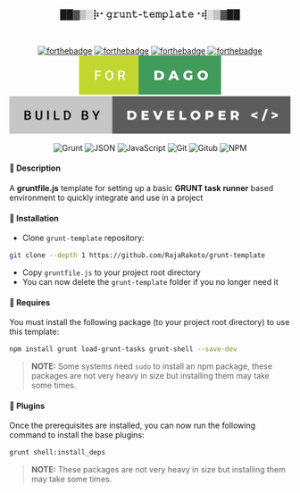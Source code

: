 <div align="center">

### ██▓▒­░⡷⠂𝚐𝚛𝚞𝚗𝚝-𝚝𝚎𝚖𝚙𝚕𝚊𝚝𝚎⠐⢾░▒▓██

<br>

[![forthebadge](https://forthebadge.com/images/badges/built-with-love.svg)](https://forthebadge.com) [![forthebadge](https://forthebadge.com/images/badges/for-you.svg)](https://forthebadge.com) [![forthebadge](https://forthebadge.com/images/badges/open-source.svg)](https://forthebadge.com) [![forthebadge](https://forthebadge.com/images/badges/uses-git.svg)](https://forthebadge.com) [![forthebadge](https://github.com/RajaRakoto/github-docs/blob/master/badge/for-dago.svg?raw=true)](https://forthebadge.com) [![forthebadge](https://github.com/RajaRakoto/github-docs/blob/master/badge/build-by.svg?raw=true)](https://forthebadge.com)

![Grunt](https://img.shields.io/badge/-Grunt-777?style=flat&logo=grunt&logoColor=orangered&labelColor=ffffff) ![JSON](https://img.shields.io/badge/-JSON-777?style=flat&logo=JSON&logoColor=777&labelColor=ffffff) ![JavaScript](https://img.shields.io/badge/-JavaScript-777?style=flat&logo=javascript&logoColor=dbb332&labelColor=ffffff) ![Git](https://img.shields.io/badge/-Git-777?style=flat&logo=git&logoColor=F05032&labelColor=ffffff) ![Gitub](https://img.shields.io/badge/-Gitub-777?style=flat&logo=github&logoColor=777&labelColor=ffffff) ![NPM](https://img.shields.io/badge/-NPM-777?style=flat&logo=npm&labelColor=ffffff)<br>

</div>

#### 📌 Description

A **gruntfile.js** template for setting up a basic **GRUNT task runner** based environment to quickly integrate and use in a project

#### 📌 Installation

- Clone `grunt-template` repository:

```bash
git clone --depth 1 https://github.com/RajaRakoto/grunt-template
```

- Copy `gruntfile.js` to your project root directory
- You can now delete the `grunt-template` folder if you no longer need it

#### 📌 Requires

You must install the following package (to your project root directory) to use this template:

```bash
npm install grunt load-grunt-tasks grunt-shell --save-dev
```

> **NOTE:** Some systems need `sudo` to install an npm package, these packages are not very heavy in size but installing them may take some times.

#### 📌 Plugins

Once the prerequisites are installed, you can now run the following command to install the base plugins:

```bash
grunt shell:install_deps
```

> **NOTE:** These packages are not very heavy in size but installing them may take some times.
